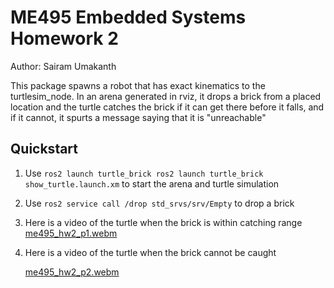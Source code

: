 # ME495 Embedded Systems Homework 2
Author: Sairam Umakanth

This package spawns a robot that has exact kinematics to the turtlesim_node. In an arena generated in rviz, it drops a brick from a placed location and the turtle catches the brick if it can get there before it falls, and if it cannot, it spurts a message saying that it is "unreachable"

## Quickstart
1. Use `ros2 launch turtle_brick ros2 launch turtle_brick show_turtle.launch.xm` to start the arena and turtle simulation
2. Use `ros2 service call /drop std_srvs/srv/Empty` to drop a brick
3. Here is a video of the turtle when the brick is within catching range
   [me495_hw2_p1.webm](https://github.com/user-attachments/assets/c528552b-bf44-4d7b-ad55-7683048be5dd)

4. Here is a video of the turtle when the brick cannot be caught

   [me495_hw2_p2.webm](https://github.com/user-attachments/assets/054a6581-1cb1-4fc9-9504-e635e040cc60)